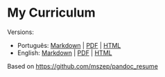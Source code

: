 My Curriculum
=============

Versions:

 * Português: [Markdown](resume.pt-br.md) | [PDF](docs/pt-br/resume.pdf) | [HTML](http://www.lucassabreu.net.br/resume/pt-br/)
 * English: [Markdown](resume.en.md) | [PDF](docs/en/resume.pdf) | [HTML](http://www.lucassabreu.net.br/resume/en/)

Based on <https://github.com/mszep/pandoc_resume>
